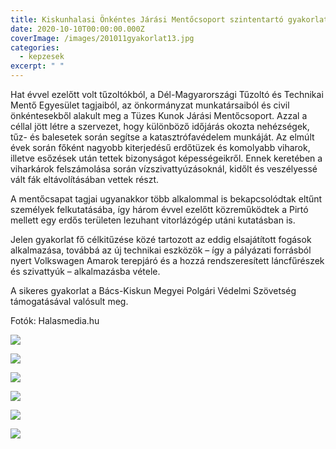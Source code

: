 ```yaml
---
title: Kiskunhalasi Önkéntes Járási Mentőcsoport szintentartó gyakorlata
date: 2020-10-10T00:00:00.000Z
coverImage: /images/201011gyakorlat13.jpg
categories:
  - kepzesek
excerpt: " "
---
```

Hat évvel ezelőtt volt tűzoltókból, a Dél-Magyarországi Tűzoltó és Technikai Mentő Egyesület tagjaiból, az önkormányzat munkatársaiból és civil önkéntesekből alakult meg a Tüzes Kunok Járási Mentőcsoport. Azzal a céllal jött létre a szervezet, hogy különböző időjárás okozta nehézségek, tűz- és balesetek során segítse a katasztrófavédelem munkáját. Az elmúlt évek során főként nagyobb kiterjedésű erdőtüzek és komolyabb viharok, illetve esőzések után tettek bizonyságot képességeikről. Ennek keretében a viharkárok felszámolása során vízszivattyúzásoknál, kidőlt és veszélyessé vált fák eltávolításában vettek részt.

A mentőcsapat tagjai ugyanakkor több alkalommal is bekapcsolódtak eltűnt személyek felkutatásába, így három évvel ezelőtt közreműködtek a Pirtó mellett egy erdős területen lezuhant vitorlázógép utáni kutatásban is.

Jelen gyakorlat fő célkitűzése közé tartozott az eddig elsajátított fogások alkalmazása, továbbá az új technikai eszközök – így a pályázati forrásból nyert Volkswagen Amarok terepjáró és a hozzá rendszeresített láncfűrészek és szivattyúk – alkalmazásba vétele.

A sikeres gyakorlat a Bács-Kiskun Megyei Polgári Védelmi Szövetség támogatásával valósult meg.

Fotók: Halasmedia.hu

![](/images/20201010-2.jpg)

![](/images/20201010-3.jpg)

![](/images/20201010-4.jpg)

![](/images/20201010-5.jpg)

![](/images/20201010-6.jpg)

![](/images/20201010-7.jpg)

